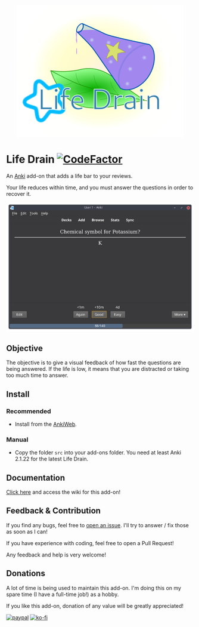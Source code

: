 <p align="center">
    <img src="images/logo.png" alt="Life Drain">
</p>

# Life Drain [![CodeFactor](https://www.codefactor.io/repository/github/yutsuten/anki-lifedrain/badge)](https://www.codefactor.io/repository/github/yutsuten/anki-lifedrain)

An [Anki](https://apps.ankiweb.net/) add-on that adds a life bar to your reviews.

Your life reduces within time, and you must answer the questions in order to recover it.

![Review](images/review_screen.png)

## Objective

The objective is to give a visual feedback of how fast the questions are being answered.
If the life is low, it means that you are distracted or taking too much time to answer.

## Install
### Recommended
- Install from the [AnkiWeb](https://ankiweb.net/shared/info/715575551).

### Manual
- Copy the folder `src` into your add-ons folder. You need at least Anki 2.1.22 for the latest Life Drain.

## Documentation
[Click here](https://github.com/Yutsuten/anki-lifedrain/wiki) and access the wiki for this add-on!

## Feedback & Contribution
If you find any bugs, feel free to [open an issue](https://github.com/Yutsuten/anki-lifedrain/issues). I'll try to answer / fix those as soon as I can!

If you have experience with coding, feel free to open a Pull Request!

Any feedback and help is very welcome!

## Donations
A lot of time is being used to maintain this add-on.
I'm doing this on my spare time (I have a full-time job!) as a hobby.

If you like this add-on, donation of any value will be greatly appreciated!

[![paypal](https://www.paypal.com/en_US/i/btn/x-click-but04.gif)](https://www.paypal.me/mateusetto)
[![ko-fi](https://www.ko-fi.com/img/githubbutton_sm.svg)](https://ko-fi.com/G2G61KF5O)
